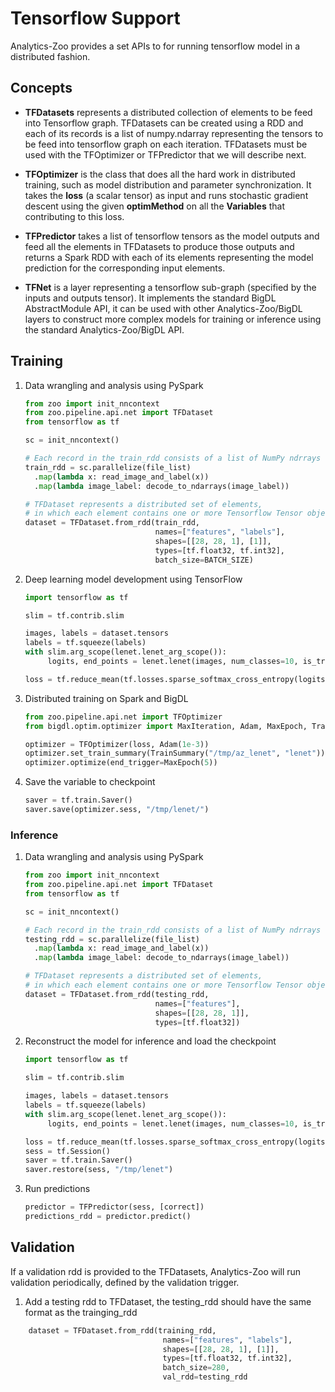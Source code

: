 # Tensorflow Support

Analytics-Zoo provides a set APIs to for running tensorflow model in a distributed fashion.


## Concepts
- **TFDatasets** represents a distributed collection of elements to be feed into Tensorflow graph.
TFDatasets can be created using a RDD and each of its records is a list of numpy.ndarray representing
the tensors to be feed into tensorflow graph on each iteration. TFDatasets must be used with the
TFOptimizer or TFPredictor that we will describe next.

- **TFOptimizer** is the class that does all the hard work in distributed training, such as model
distribution and parameter synchronization. It takes the **loss** (a scalar tensor) as input and runs
stochastic gradient descent using the given **optimMethod** on all the **Variables** that contributing
to this loss.

- **TFPredictor** takes a list of tensorflow tensors as the model outputs and feed all the elements in
TFDatasets to produce those outputs and returns a Spark RDD with each of its elements representing the
model prediction for the corresponding input elements.

- **TFNet** is a layer representing a tensorflow sub-graph (specified by the inputs and outputs tensor).
It implements the standard BigDL AbstractModule API, it can be used with other Analytics-Zoo/BigDL layers
to construct more complex models for training or inference using the standard Analytics-Zoo/BigDL API. 
 

## Training

1. Data wrangling and analysis using PySpark
   ```python
   from zoo import init_nncontext
   from zoo.pipeline.api.net import TFDataset
   from tensorflow as tf

   sc = init_nncontext()

   # Each record in the train_rdd consists of a list of NumPy ndrrays
   train_rdd = sc.parallelize(file_list)
     .map(lambda x: read_image_and_label(x))
     .map(lambda image_label: decode_to_ndarrays(image_label))

   # TFDataset represents a distributed set of elements,
   # in which each element contains one or more Tensorflow Tensor objects. 
   dataset = TFDataset.from_rdd(train_rdd,
                                names=["features", "labels"],
                                shapes=[[28, 28, 1], [1]],
                                types=[tf.float32, tf.int32],
                                batch_size=BATCH_SIZE)
   ```
2. Deep learning model development using TensorFlow

   ```python
   import tensorflow as tf

   slim = tf.contrib.slim

   images, labels = dataset.tensors
   labels = tf.squeeze(labels)
   with slim.arg_scope(lenet.lenet_arg_scope()):
        logits, end_points = lenet.lenet(images, num_classes=10, is_training=True)

   loss = tf.reduce_mean(tf.losses.sparse_softmax_cross_entropy(logits=logits, labels=labels))
   ```
   
3. Distributed training on Spark and BigDL
   ```python
   from zoo.pipeline.api.net import TFOptimizer
   from bigdl.optim.optimizer import MaxIteration, Adam, MaxEpoch, TrainSummary

   optimizer = TFOptimizer(loss, Adam(1e-3))
   optimizer.set_train_summary(TrainSummary("/tmp/az_lenet", "lenet"))
   optimizer.optimize(end_trigger=MaxEpoch(5))
   ```

4. Save the variable to checkpoint
   ```python
   saver = tf.train.Saver()
   saver.save(optimizer.sess, "/tmp/lenet/")
   ```

### Inference
1. Data wrangling and analysis using PySpark
   ```python
   from zoo import init_nncontext
   from zoo.pipeline.api.net import TFDataset
   from tensorflow as tf

   sc = init_nncontext()

   # Each record in the train_rdd consists of a list of NumPy ndrrays
   testing_rdd = sc.parallelize(file_list)
     .map(lambda x: read_image_and_label(x))
     .map(lambda image_label: decode_to_ndarrays(image_label))

   # TFDataset represents a distributed set of elements,
   # in which each element contains one or more Tensorflow Tensor objects. 
   dataset = TFDataset.from_rdd(testing_rdd,
                                names=["features"],
                                shapes=[[28, 28, 1]],
                                types=[tf.float32])
   ```
   
2. Reconstruct the model for inference and load the checkpoint

   ```python
   import tensorflow as tf

   slim = tf.contrib.slim

   images, labels = dataset.tensors
   labels = tf.squeeze(labels)
   with slim.arg_scope(lenet.lenet_arg_scope()):
        logits, end_points = lenet.lenet(images, num_classes=10, is_training=True)

   loss = tf.reduce_mean(tf.losses.sparse_softmax_cross_entropy(logits=logits, labels=labels))
   sess = tf.Session()
   saver = tf.train.Saver()
   saver.restore(sess, "/tmp/lenet")
   ```

3. Run predictions
   ```python
   predictor = TFPredictor(sess, [correct])
   predictions_rdd = predictor.predict()
   ```
   
## Validation
If a validation rdd is provided to the TFDatasets, Analytics-Zoo will run validation periodically, defined by
the validation trigger.

1. Add a testing rdd to TFDataset, the testing_rdd should have the same format as the trainging_rdd
```python
    dataset = TFDataset.from_rdd(training_rdd,
                                  names=["features", "labels"],
                                  shapes=[[28, 28, 1], [1]],
                                  types=[tf.float32, tf.int32],
                                  batch_size=280,
                                  val_rdd=testing_rdd
```



